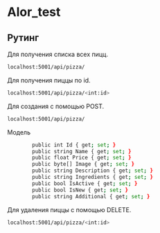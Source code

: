 # Alor_test

## Рутинг
Для получения списка всех пицц.
```sh
localhost:5001/api/pizza/
```
Для получения пиццы по id.
```sh
localhost:5001/api/pizza/<int:id>
```
Для создания с помощью POST.
```sh
localhost:5001/api/pizza/
```
Модель 
```sh
        public int Id { get; set; }
        public string Name { get; set; }
        public float Price { get; set; }
        public byte[] Image { get; set; }
        public string Description { get; set; }
        public string Ingredients { get; set; }
        public bool IsActive { get; set; }
        public bool IsNew { get; set; }
        public string Additional { get; set; }
```
Для удаления пиццы с помощью DELETE.
```sh
localhost:5001/api/pizza/<int:id>
```



